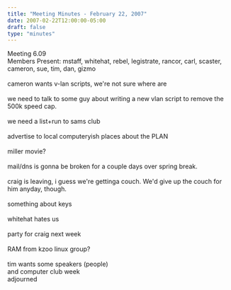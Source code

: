 ```yaml
---
title: "Meeting Minutes - February 22, 2007"
date: 2007-02-22T12:00:00-05:00
draft: false
type: "minutes"
---
```


Meeting 6.09<br />
Members Present: mstaff, whitehat, rebel, legistrate, rancor, carl, scaster, cameron, sue, tim, dan, gizmo<br />
<br />
cameron wants v-lan scripts, we're not sure where are<br />
<br />
we need to talk to some guy about writing a new vlan script to remove the 500k speed cap.<br />
<br />
we need a list+run to sams club<br />
<br />
advertise to local computeryish places about the PLAN<br />
<br />
miller movie?<br />
<br />
mail/dns is gonna be broken for a couple days over spring break.<br />
<br />
craig is leaving, i guess we're gettinga couch. We'd give up the couch for him anyday, though.<br />
<br />
something about keys<br />
<br />
whitehat hates us<br />
<br />
party for craig next week<br />
<br />
RAM from kzoo linux group?<br />
<br />
tim wants some speakers (people)<br />
and computer club week<br />
adjourned